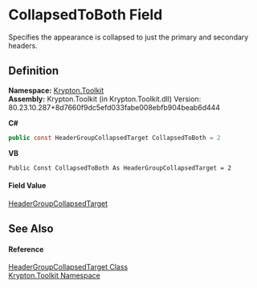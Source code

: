 # CollapsedToBoth Field


Specifies the appearance is collapsed to just the primary and secondary headers.



## Definition
**Namespace:** <a href="79d2eac2-21f4-54ff-7552-b20c33c30600.md">Krypton.Toolkit</a>  
**Assembly:** Krypton.Toolkit (in Krypton.Toolkit.dll) Version: 80.23.10.287+8d7660f9dc5efd033fabe008ebfb904beab6d444

**C#**
``` C#
public const HeaderGroupCollapsedTarget CollapsedToBoth = 2
```
**VB**
``` VB
Public Const CollapsedToBoth As HeaderGroupCollapsedTarget = 2
```



#### Field Value
<a href="1b859ee2-d644-8c95-bd3e-7aa8d95f875b.md">HeaderGroupCollapsedTarget</a>

## See Also


#### Reference
<a href="1b859ee2-d644-8c95-bd3e-7aa8d95f875b.md">HeaderGroupCollapsedTarget Class</a>  
<a href="79d2eac2-21f4-54ff-7552-b20c33c30600.md">Krypton.Toolkit Namespace</a>  
